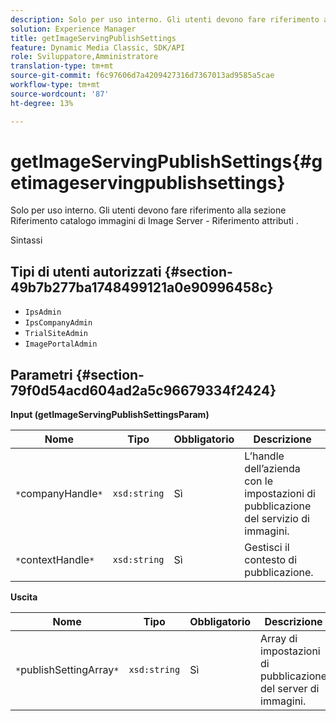 ```yaml
---
description: Solo per uso interno. Gli utenti devono fare riferimento alla sezione Riferimento catalogo immagini di Image Server - Riferimento attributi .
solution: Experience Manager
title: getImageServingPublishSettings
feature: Dynamic Media Classic, SDK/API
role: Sviluppatore,Amministratore
translation-type: tm+mt
source-git-commit: f6c97606d7a4209427316d7367013ad9585a5cae
workflow-type: tm+mt
source-wordcount: '87'
ht-degree: 13%

---
```



# getImageServingPublishSettings{#getimageservingpublishsettings}

Solo per uso interno. Gli utenti devono fare riferimento alla sezione Riferimento catalogo immagini di Image Server - Riferimento attributi .

Sintassi

## Tipi di utenti autorizzati {#section-49b7b277ba1748499121a0e90996458c}

* `IpsAdmin`
* `IpsCompanyAdmin`
* `TrialSiteAdmin`
* `ImagePortalAdmin`

## Parametri {#section-79f0d54acd604ad2a5c96679334f2424}

**Input (getImageServingPublishSettingsParam)**

| Nome | Tipo | Obbligatorio | Descrizione |
|---|---|---|---|
| `*`companyHandle`*` | `xsd:string` | Sì | L’handle dell’azienda con le impostazioni di pubblicazione del servizio di immagini. |
| `*`contextHandle`*` | `xsd:string` | Sì | Gestisci il contesto di pubblicazione. |

**Uscita**

| Nome | Tipo | Obbligatorio | Descrizione |
|---|---|---|---|
| `*`publishSettingArray`*` | `xsd:string` | Sì | Array di impostazioni di pubblicazione del server di immagini. |

